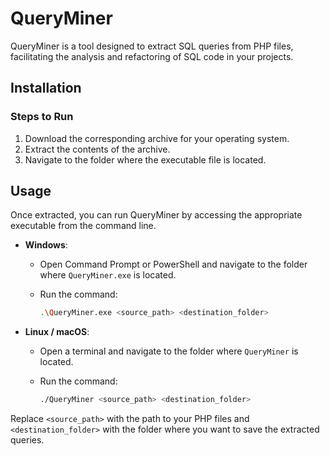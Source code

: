 # QueryMiner

QueryMiner is a tool designed to extract SQL queries from PHP files, facilitating the analysis and refactoring of SQL code in your projects.

## Installation

### Steps to Run

1. Download the corresponding archive for your operating system.
2. Extract the contents of the archive.
3. Navigate to the folder where the executable file is located.

## Usage

Once extracted, you can run QueryMiner by accessing the appropriate executable from the command line.

- **Windows**:
  - Open Command Prompt or PowerShell and navigate to the folder where `QueryMiner.exe` is located.
  - Run the command:

    ```sh
    .\QueryMiner.exe <source_path> <destination_folder>
    ```

- **Linux / macOS**:
  - Open a terminal and navigate to the folder where `QueryMiner` is located.
  - Run the command:

    ```sh
    ./QueryMiner <source_path> <destination_folder>
    ```

Replace `<source_path>` with the path to your PHP files and `<destination_folder>` with the folder where you want to save the extracted queries.
